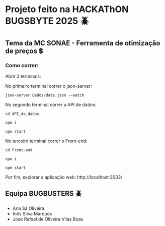 # Projeto feito na HACKAThON BUGSBYTE 2025 🪲
## Tema da MC SONAE - Ferramenta de otimização de preços 💲
### Como correr:
Abrir 3 terminais:

No primeiro terminal correr o json-server:
```
json-server Dados/data.json --watch
```
No segundo terminal correr a API de dados:
```
cd API_de_dados
```
```
npm i
```
```
npm start
```
No terceiro terminal correr o Front-end:
```
cd Front-end
```
```
npm i
```
```
npm start
```
Por fim, explorar a aplicação web:
http://localhost:3002/
## Equipa BUGBUSTERS 🪲
- Ana Sá Oliveira
- Inês Silva Marques
- José Rafael de Oliveira Vilas Boas